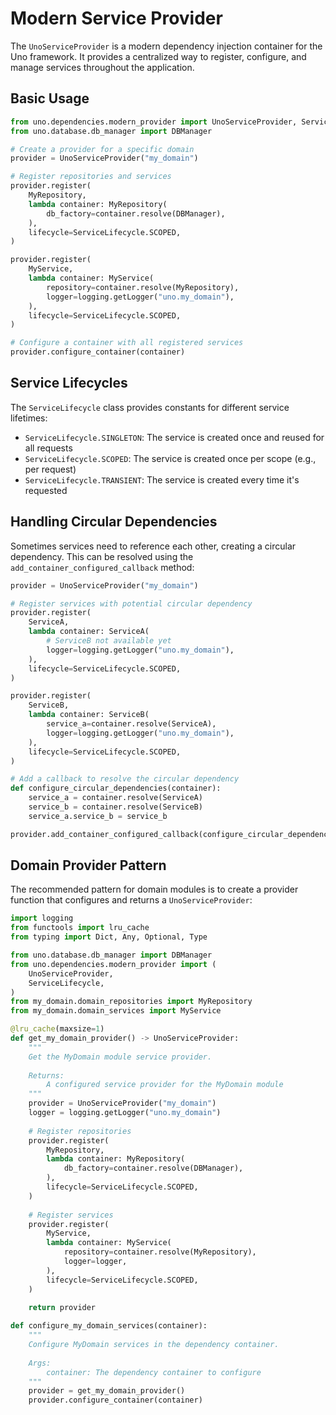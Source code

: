 # Modern Service Provider

The `UnoServiceProvider` is a modern dependency injection container for the Uno framework. It provides a centralized way to register, configure, and manage services throughout the application.

## Basic Usage

```python
from uno.dependencies.modern_provider import UnoServiceProvider, ServiceLifecycle
from uno.database.db_manager import DBManager

# Create a provider for a specific domain
provider = UnoServiceProvider("my_domain")

# Register repositories and services
provider.register(
    MyRepository,
    lambda container: MyRepository(
        db_factory=container.resolve(DBManager),
    ),
    lifecycle=ServiceLifecycle.SCOPED,
)

provider.register(
    MyService,
    lambda container: MyService(
        repository=container.resolve(MyRepository),
        logger=logging.getLogger("uno.my_domain"),
    ),
    lifecycle=ServiceLifecycle.SCOPED,
)

# Configure a container with all registered services
provider.configure_container(container)
```

## Service Lifecycles

The `ServiceLifecycle` class provides constants for different service lifetimes:

- `ServiceLifecycle.SINGLETON`: The service is created once and reused for all requests
- `ServiceLifecycle.SCOPED`: The service is created once per scope (e.g., per request)
- `ServiceLifecycle.TRANSIENT`: The service is created every time it's requested

## Handling Circular Dependencies

Sometimes services need to reference each other, creating a circular dependency. This can be resolved using the `add_container_configured_callback` method:

```python
provider = UnoServiceProvider("my_domain")

# Register services with potential circular dependency
provider.register(
    ServiceA,
    lambda container: ServiceA(
        # ServiceB not available yet
        logger=logging.getLogger("uno.my_domain"),
    ),
    lifecycle=ServiceLifecycle.SCOPED,
)

provider.register(
    ServiceB,
    lambda container: ServiceB(
        service_a=container.resolve(ServiceA),
        logger=logging.getLogger("uno.my_domain"),
    ),
    lifecycle=ServiceLifecycle.SCOPED,
)

# Add a callback to resolve the circular dependency
def configure_circular_dependencies(container):
    service_a = container.resolve(ServiceA)
    service_b = container.resolve(ServiceB)
    service_a.service_b = service_b

provider.add_container_configured_callback(configure_circular_dependencies)
```

## Domain Provider Pattern

The recommended pattern for domain modules is to create a provider function that configures and returns a `UnoServiceProvider`:

```python
import logging
from functools import lru_cache
from typing import Dict, Any, Optional, Type

from uno.database.db_manager import DBManager
from uno.dependencies.modern_provider import (
    UnoServiceProvider,
    ServiceLifecycle,
)
from my_domain.domain_repositories import MyRepository
from my_domain.domain_services import MyService

@lru_cache(maxsize=1)
def get_my_domain_provider() -> UnoServiceProvider:
    """
    Get the MyDomain module service provider.
    
    Returns:
        A configured service provider for the MyDomain module
    """
    provider = UnoServiceProvider("my_domain")
    logger = logging.getLogger("uno.my_domain")
    
    # Register repositories
    provider.register(
        MyRepository,
        lambda container: MyRepository(
            db_factory=container.resolve(DBManager),
        ),
        lifecycle=ServiceLifecycle.SCOPED,
    )
    
    # Register services
    provider.register(
        MyService,
        lambda container: MyService(
            repository=container.resolve(MyRepository),
            logger=logger,
        ),
        lifecycle=ServiceLifecycle.SCOPED,
    )
    
    return provider

def configure_my_domain_services(container):
    """
    Configure MyDomain services in the dependency container.
    
    Args:
        container: The dependency container to configure
    """
    provider = get_my_domain_provider()
    provider.configure_container(container)
```